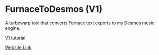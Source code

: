 # FurnaceToDesmos (V1)
A turbowarp tool that converts Furnace text exports to my Desmos music engine.

[V1 tutorial](https://www.youtube.com/watch?v=sJTe_hS6R7Y)

[Website Link](https://sites.google.com/view/obsidiansnow/home/members/snapdev643/furnace-to-desmos)
